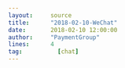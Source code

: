 ```yaml
---
layout:     source 
title:      "2018-02-10-WeChat"
date:       2018-02-10 12:00:00
author:     "PaymentGroup"
lines:      4 
tag:		  [chat]
---
```

